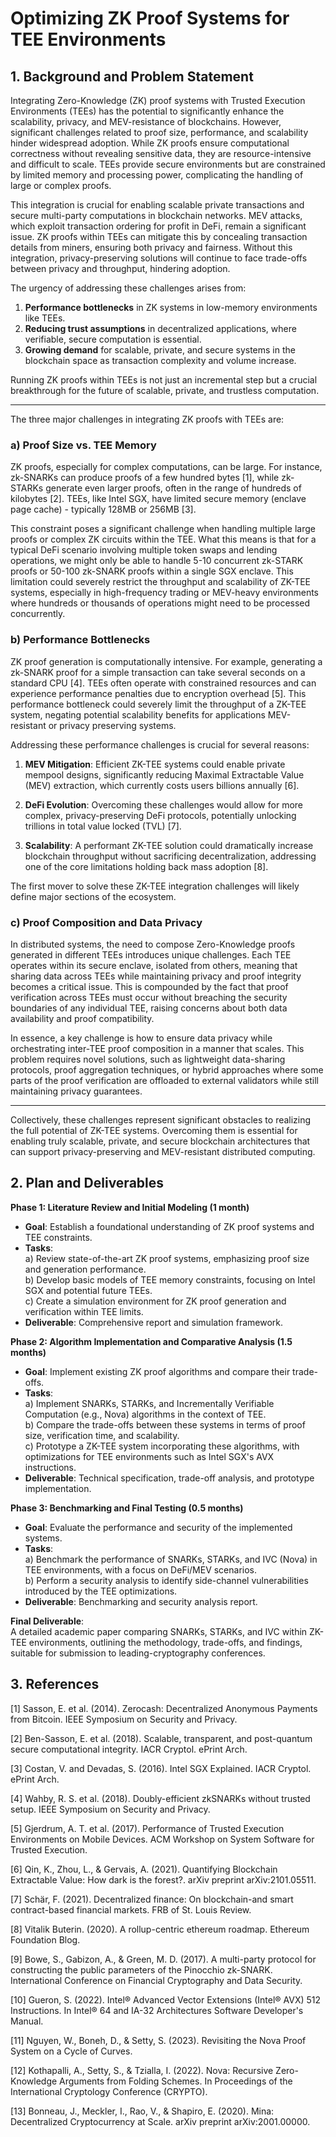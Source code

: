# Optimizing ZK Proof Systems for TEE Environments

## 1. Background and Problem Statement

Integrating Zero-Knowledge (ZK) proof systems with Trusted Execution Environments (TEEs) has the potential to significantly enhance the scalability, privacy, and MEV-resistance of blockchains.  However, significant challenges related to proof size, performance, and scalability hinder widespread adoption. While ZK proofs ensure computational correctness without revealing sensitive data, they are resource-intensive and difficult to scale. TEEs provide secure environments but are constrained by limited memory and processing power, complicating the handling of large or complex proofs.

This integration is crucial for enabling scalable private transactions and secure multi-party computations in blockchain networks. MEV attacks, which exploit transaction ordering for profit in DeFi, remain a significant issue. ZK proofs within TEEs can mitigate this by concealing transaction details from miners, ensuring both privacy and fairness. Without this integration, privacy-preserving solutions will continue to face trade-offs between privacy and throughput, hindering adoption.

The urgency of addressing these challenges arises from:
1. **Performance bottlenecks** in ZK systems in low-memory environments like TEEs.
2. **Reducing trust assumptions** in decentralized applications, where verifiable, secure computation is essential.
3. **Growing demand** for scalable, private, and secure systems in the blockchain space as transaction complexity and volume increase.

Running ZK proofs within TEEs is not just an incremental step but a crucial breakthrough for the future of scalable, private, and trustless computation.

---

The three major challenges in integrating ZK proofs with TEEs are:

### a) Proof Size vs. TEE Memory

ZK proofs, especially for complex computations, can be large. For instance, zk-SNARKs can produce proofs of a few hundred bytes [1], while zk-STARKs generate even larger proofs, often in the range of hundreds of kilobytes [2]. TEEs, like Intel SGX, have limited secure memory (enclave page cache) - typically 128MB or 256MB [3].

This constraint poses a significant challenge when handling multiple large proofs or complex ZK circuits within the TEE. What this means is that for a typical DeFi scenario involving multiple token swaps and lending operations, we might only be able to handle 5-10 concurrent zk-STARK proofs or 50-100 zk-SNARK proofs within a single SGX enclave. This limitation could severely restrict the throughput and scalability of ZK-TEE systems, especially in high-frequency trading or MEV-heavy environments where hundreds or thousands of operations might need to be processed concurrently.

### b) Performance Bottlenecks

ZK proof generation is computationally intensive. For example, generating a zk-SNARK proof for a simple transaction can take several seconds on a standard CPU [4]. TEEs often operate with constrained resources and can experience performance penalties due to encryption overhead [5]. This performance bottleneck could severely limit the throughput of a ZK-TEE system, negating potential scalability benefits for applications MEV-resistant or privacy preserving systems.

Addressing these performance challenges is crucial for several reasons:

1. **MEV Mitigation**: Efficient ZK-TEE systems could enable private mempool designs, significantly reducing Maximal Extractable Value (MEV) extraction, which currently costs users billions annually [6].

2. **DeFi Evolution**: Overcoming these challenges would allow for more complex, privacy-preserving DeFi protocols, potentially unlocking trillions in total value locked (TVL) [7].

3. **Scalability**: A performant ZK-TEE solution could dramatically increase blockchain throughput without sacrificing decentralization, addressing one of the core limitations holding back mass adoption [8].

The first mover to solve these ZK-TEE integration challenges will likely define major sections of the ecosystem.

### c) Proof Composition and Data Privacy

In distributed systems, the need to compose Zero-Knowledge proofs generated in different TEEs introduces unique challenges. Each TEE operates within its secure enclave, isolated from others, meaning that sharing data across TEEs while maintaining privacy and proof integrity becomes a critical issue. This is compounded by the fact that proof verification across TEEs must occur without breaching the security boundaries of any individual TEE, raising concerns about both data availability and proof compatibility.

In essence, a key challenge is how to ensure data privacy while orchestrating inter-TEE proof composition in a manner that scales. This problem requires novel solutions, such as lightweight data-sharing protocols, proof aggregation techniques, or hybrid approaches where some parts of the proof verification are offloaded to external validators while still maintaining privacy guarantees.

---

Collectively, these challenges represent significant obstacles to realizing the full potential of ZK-TEE systems. Overcoming them is essential for enabling truly scalable, private, and secure blockchain architectures that can support privacy-preserving and MEV-resistant distributed computing.

## 2. Plan and Deliverables

**Phase 1: Literature Review and Initial Modeling (1 month)**  
- **Goal**: Establish a foundational understanding of ZK proof systems and TEE constraints.  
- **Tasks**:  
  a) Review state-of-the-art ZK proof systems, emphasizing proof size and generation performance.  
  b) Develop basic models of TEE memory constraints, focusing on Intel SGX and potential future TEEs.  
  c) Create a simulation environment for ZK proof generation and verification within TEE limits.  
- **Deliverable**: Comprehensive report and simulation framework.

**Phase 2: Algorithm Implementation and Comparative Analysis (1.5 months)**  
- **Goal**: Implement existing ZK proof algorithms and compare their trade-offs.  
- **Tasks**:  
  a) Implement SNARKs, STARKs, and Incrementally Verifiable Computation (e.g., Nova) algorithms in the context of TEE.  
  b) Compare the trade-offs between these systems in terms of proof size, verification time, and scalability.  
  c) Prototype a ZK-TEE system incorporating these algorithms, with optimizations for TEE environments such as Intel SGX's AVX instructions.  
- **Deliverable**: Technical specification, trade-off analysis, and prototype implementation.

**Phase 3: Benchmarking and Final Testing (0.5 months)**  
- **Goal**: Evaluate the performance and security of the implemented systems.  
- **Tasks**:  
  a) Benchmark the performance of SNARKs, STARKs, and IVC (Nova) in TEE environments, with a focus on DeFi/MEV scenarios.  
  b) Perform a security analysis to identify side-channel vulnerabilities introduced by the TEE optimizations.  
- **Deliverable**: Benchmarking and security analysis report.

**Final Deliverable**:  
A detailed academic paper comparing SNARKs, STARKs, and IVC within ZK-TEE environments, outlining the methodology, trade-offs, and findings, suitable for submission to leading-cryptography conferences.

## 3. References

[1] Sasson, E. et al. (2014). Zerocash: Decentralized Anonymous Payments from Bitcoin. IEEE Symposium on Security and Privacy.

[2] Ben-Sasson, E. et al. (2018). Scalable, transparent, and post-quantum secure computational integrity. IACR Cryptol. ePrint Arch.

[3] Costan, V. and Devadas, S. (2016). Intel SGX Explained. IACR Cryptol. ePrint Arch.

[4] Wahby, R. S. et al. (2018). Doubly-efficient zkSNARKs without trusted setup. IEEE Symposium on Security and Privacy.

[5] Gjerdrum, A. T. et al. (2017). Performance of Trusted Execution Environments on Mobile Devices. ACM Workshop on System Software for Trusted Execution.

[6] Qin, K., Zhou, L., & Gervais, A. (2021). Quantifying Blockchain Extractable Value: How dark is the forest?. arXiv preprint arXiv:2101.05511.

[7] Schär, F. (2021). Decentralized finance: On blockchain-and smart contract-based financial markets. FRB of St. Louis Review.

[8] Vitalik Buterin. (2020). A rollup-centric ethereum roadmap. Ethereum Foundation Blog.

[9] Bowe, S., Gabizon, A., & Green, M. D. (2017). A multi-party protocol for constructing the public parameters of the Pinocchio zk-SNARK. International Conference on Financial Cryptography and Data Security.

[10] Gueron, S. (2022). Intel® Advanced Vector Extensions (Intel® AVX) 512 Instructions. In Intel® 64 and IA-32 Architectures Software Developer's Manual.

[11] Nguyen, W., Boneh, D., & Setty, S. (2023). Revisiting the Nova Proof System on a Cycle of Curves.

[12] Kothapalli, A., Setty, S., & Tzialla, I. (2022). Nova: Recursive Zero-Knowledge Arguments from Folding Schemes. In Proceedings of the International Cryptology Conference (CRYPTO).

[13] Bonneau, J., Meckler, I., Rao, V., & Shapiro, E. (2020). Mina: Decentralized Cryptocurrency at Scale. arXiv preprint arXiv:2001.00000.
